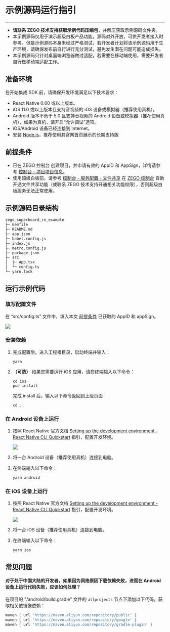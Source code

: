# 示例源码运行指引

---

<Warning title="注意">

- **请联系 ZEGO 技术支持获取示例代码压缩包**，并解压获取示例源码文件夹。
- 本示例源码仅用于演示超级白板产品功能，源码对外开放，可供开发者接入时参考。但是示例源码本身未经过严格测试，若开发者计划将该示例源码用于生产环境，请确保发布前自行进行充分测试，避免发生潜在问题可能造成损失。
- 本示例源码只针对桌面端浏览器做过适配，若需要在移动端使用，需要开发者自行做移动端适配工作。
</Warning>

## 准备环境

在开始集成 SDK 前，请确保开发环境满足以下技术要求：

- React Native 0.60 或以上版本。
- iOS 11.0 或以上版本且支持音视频的 iOS 设备或模拟器（推荐使用真机）。
- Android 版本不低于 5.0 且支持音视频的 Android 设备或模拟器（推荐使用真机），如果为真机，请开启“允许调试”选项。
- iOS/Android 设备已经连接到 Internet。
- 安装 [Node.js](https://nodejs.org/en/)，推荐使用其官网首页展示的长期支持版

## 前提条件

- 已在 ZEGO 控制台 创建项目，并申请有效的 AppID 和 AppSign，详情请参考 [控制台 - 项目项目信息](https://doc-zh.zego.im/article/12107)。
- 使用超级白板前，请参考 [控制台 - 服务配置 - 文件共享](https://doc-zh.zego.im/article/14338) 在 [ZEGO 控制台](https://console.zego.im) 自助开通文件共享功能（或联系 ZEGO 技术支持开通相关功能权限），否则超级白板服务无法正常使用。

## 示例源码目录结构

```bash
zego_superboard_rn_example
├─ Gemfile
├─ README.md
├─ app.json
├─ babel.config.js
├─ index.js
├─ metro.config.js
├─ package.json
├─ src
│  ├─ App.tsx
│  └─ config.ts
└─ yarn.lock

```

## 运行示例代码

###  填写配置文件

在 “src/config.ts” 文件中，填入本文 [前提条件](#前提条件) 已获取的 AppID  和 appSign。

<Frame width="512" height="auto" caption="">
  <img src="https://doc-media.zego.im/sdk-doc/Pics/superboard/superboard_rn_1.png" />
</Frame>


### 安装依赖

1. 完成配置后。进入工程根目录，启动终端并输入：

    ```
    yarn
    ```

2. **（可选）** 如果您需要运行 iOS 应用，请在终端输入以下命令：

    ```
    cd ios
    pod install
    ```

    完成 install 后，输入以下命令返回到上级页面

    ```
    cd ..
    ```

### 在 Android 设备上运行

1. 按照 React Native 官方文档 [Setting up the development environment - React Native CLI Quickstart](https://www.reactnative.dev/docs/environment-setup) 指引，配置开发环境。

    <Frame width="512" height="auto" caption=""><img src="https://doc-media.zego.im/sdk-doc/Pics/RoomKit/ReactNative/Android_Env.png" /></Frame>

2. 将一台 Android 设备（推荐使用真机）连接到电脑。
3. 在终端输入以下命令：

    ```
    yarn android
    ```


### 在 iOS 设备上运行

1. 按照 React Native 官方文档 [Setting up the development environment - React Native CLI Quickstart](https://www.reactnative.dev/docs/environment-setup) 指引，配置开发环境。

    <Frame width="512" height="auto" caption=""><img src="https://doc-media.zego.im/sdk-doc/Pics/RoomKit/ReactNative/iOS_Env.png" /></Frame>

2. 将一台 iOS 设备（推荐使用真机）连接到电脑。
3. 在终端输入以下命令：

    ```
    yarn ios
    ```

## 常见问题

#### 对于处于中国大陆的开发者，如果因为网络原因下载依赖失败，进而在 Android 设备上运行代码失败，应该如何处理？

在项目的 "/android/build.gradle" 文件的 `allprojects` 节点下添加以下代码，获取相关依镜像依赖：

```groovy
maven { url 'https://maven.aliyun.com/repository/public' }
maven { url 'https://maven.aliyun.com/repository/google' }
maven { url 'https://maven.aliyun.com/repository/gradle-plugin' }
```

